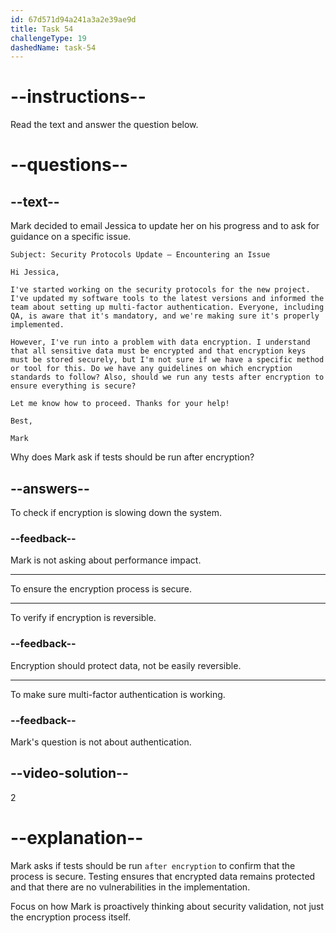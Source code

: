 ```yaml
---
id: 67d571d94a241a3a2e39ae9d
title: Task 54
challengeType: 19
dashedName: task-54
---
```


<!-- READING -->

# --instructions--

Read the text and answer the question below.

# --questions--

## --text--

Mark decided to email Jessica to update her on his progress and to ask for guidance on a specific issue.

`Subject: Security Protocols Update – Encountering an Issue`

`Hi Jessica,`

`I've started working on the security protocols for the new project. I've updated my software tools to the latest versions and informed the team about setting up multi-factor authentication. Everyone, including QA, is aware that it's mandatory, and we're making sure it's properly implemented.`

`However, I've run into a problem with data encryption. I understand that all sensitive data must be encrypted and that encryption keys must be stored securely, but I'm not sure if we have a specific method or tool for this. Do we have any guidelines on which encryption standards to follow? Also, should we run any tests after encryption to ensure everything is secure?`

`Let me know how to proceed. Thanks for your help!`

`Best,`

`Mark`

Why does Mark ask if tests should be run after encryption?

## --answers--

To check if encryption is slowing down the system.

### --feedback--

Mark is not asking about performance impact.

---

To ensure the encryption process is secure.

---

To verify if encryption is reversible.

### --feedback--

Encryption should protect data, not be easily reversible.

---

To make sure multi-factor authentication is working.

### --feedback--

Mark's question is not about authentication.

## --video-solution--

2

# --explanation--

Mark asks if tests should be run `after encryption` to confirm that the process is secure. Testing ensures that encrypted data remains protected and that there are no vulnerabilities in the implementation.

Focus on how Mark is proactively thinking about security validation, not just the encryption process itself.
